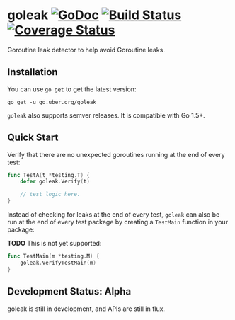 # goleak [![GoDoc][doc-img]][doc] [![Build Status][ci-img]][ci] [![Coverage Status][cov-img]][cov]

Goroutine leak detector to help avoid Goroutine leaks.

## Installation

You can use `go get` to get the latest version:

`go get -u go.uber.org/goleak`

`goleak` also supports semver releases. It is compatible with Go 1.5+.

## Quick Start

Verify that there are no unexpected goroutines running at the end of every test:

```go
func TestA(t *testing.T) {
	defer goleak.Verify(t)

	// test logic here.
}
```

Instead of checking for leaks at the end of every test, `goleak` can also be run
at the end of every test package by creating a `TestMain` function in your package:

**TODO** This is not yet supported:

```go
func TestMain(m *testing.M) {
	goleak.VerifyTestMain(m)
}
```

## Development Status: Alpha

goleak is still in development, and APIs are still in flux.


[doc-img]: https://godoc.org/go.uber.org/goleak?status.svg
[doc]: https://godoc.org/go.uber.org/goleak
[ci-img]: https://travis-ci.org/uber-go/goleak.svg?branch=master
[ci]: https://travis-ci.org/uber-go/goleak
[cov-img]: https://codecov.io/gh/uber-go/goleak/branch/master/graph/badge.svg
[cov]: https://codecov.io/gh/uber-go/goleak
[benchmarking suite]: https://github.com/uber-go/goleak/tree/master/benchmarks
[glide.lock]: https://github.com/uber-go/goleak/blob/master/glide.lock